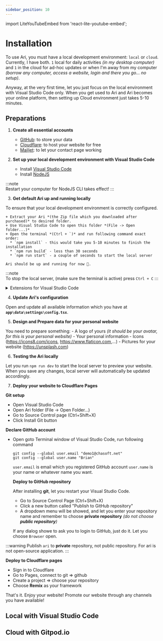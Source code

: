 ```yaml
---
sidebar_position: 10
---
```


import LiteYouTubeEmbed from 'react-lite-youtube-embed';

# Installation

To use Ari, you must have a local development environment: `local` or `cloud`. Currently, I have both. `1` local for daily activities *(in my desktop computer)* and `1` in the cloud for ad-hoc updates or when I'm away from my computer *(borrow any computer, access a website, login and there you go... no setup)*.

Anyway, at the very first time, let you just focus on the local environment with Visual Studio Code only. When you get used to Ari and Ari becomes your online platform, then setting up Cloud environment just takes 5-10 minutes.

## Preparations

1. **Create all essential accounts**

    - [GitHub](https://github.com/signup): to store your data
    - [Cloudflare](https://dash.cloudflare.com/sign-up): to host your website for free
    - [Mailjet](https://app.mailjet.com/signup?lang=en_US): to let your contact page working

2. **Set up your local development environment with Visual Studio Code**

    - Install [Visual Studio Code](https://code.visualstudio.com/)
    - Install [NodeJS](https://nodejs.org/en/)

:::note  
Restart your computer for NodeJS CLI takes effect!
:::

3. **Get default Ari up and running locally**

  To ensure that your local development environment is correctly configured.

    + Extract your Ari *(the Zip file which you downloaded after purchased)* to desired folder.
    + Use Visual Studio Code to open this folder *(File -> Open folder...)*
    + Open the terminal *(Ctrl + `)* and run following command exact order:
      * `npm install` - this would take you 5-10 minutes to finish the installation
      * `npm run build` - less than 30 seconds
      * `npm run start` - a couple of seconds to start the local server

    Ari should be up and running for now 🎉.

:::note  
To stop the local server, (make sure the terminal is active) press `Ctrl + C`
:::

<details>

<summary>Extensions for Visual Studio Code</summary>

**Basic**

- Auto Close Tag (Jun Han)
- Auto Import (steoates)
- Auto Rename Tag (Jun Han)
- MDX (unified) => This helps highlight syntax in MDX files
- Text Power Tools (Dániel Tar) => Slugify your text

**Advanced**

- Better Comments (Aaron Bond)
- Duplicate selection or line (Greg Bacchus)
- ESLint (Microsoft)
- File Utils (Steffen Leistner)
- Headwind (Ryan Hebourn)
- IntelliCode (Microsoft)
- Output Colorizer (IBM)
- Prettier - Code formatter (Prettier)
- Tailwind CSS IntelliSense (Tailwind Labs)

</details>

4. **Update Ari's configuration**

  Open and update all available information which you have at **`app\data\settings\config.tsx`**.

5. **Design and Prepare data for your personal website**

  You need to prepare something:
    - A logo of yours *(it should be your avatar, for this is your personal website)*
    - Your personal information
    - Icons (https://icons8.com/icons, https://www.flaticon.com,...)
    - Pictures for your website (https://unsplash.com)

6. **Testing the Ari locally**

  Let you run `npm run dev` to start the local server to preview your website. When you save any changes, local server will automatically be updated accordingly.

7. **Deploy your website to Cloudflare Pages**

  **Git setup**

  - Open Visual Studio Code
  - Open Ari folder (File -> Open Folder...)
  - Go to Source Control page (Ctrl+Shift+X)
  - Click Install Git button

  **Declare GitHub account**

  - Open goto Terminal window of Visual Studio Code, run following command

    ```
    git config --global user.email "demo1@chasoft.net"
    git config --global user.name "Brian"
    ```

    `user.email` is email which you registered GitHub account
    `user.name` is your name or whatever name you want.

    **Deploy to GitHub repository**

    After installing **git**, let you restart your Visual Studio Code.

    - Go to Source Control Page (Ctrl+Shift+X)
    - Click a new button called "Publish to GitHub repository"
    - A dropdown menu will be showed, and let you enter your repository name and remember to choose **private repository** *(do not choose **public repository**)*

    If any dialog showe to ask you to login to GitHub, just do it. Let you choose `Browser` open.

:::warning
Publish `ari` to **private** repository, not public repository. For ari is not open-source application.
:::

  **Deploy to Cloudflare pages**

  - Sign in to Cloudflare
  - Go to Pages, connect to git => github
  - Create a project => choose your repository
  - Choose **Remix** as your framework
  
  That's it. Enjoy your website! Promote our website through any channels you have available!

## Local with Visual Studio Code

<div className="video-container">
  <LiteYouTubeEmbed
    id="YEFoHFK5ydU"
    playlist={false}
    title="Setup local development environment with Visual Studio Code"
    poster="hqdefault"
    noCookie={true}
  />
</div>

## Cloud with Gitpod.io

<div className="video-container">
  <LiteYouTubeEmbed
    id="YEFoHFK5ydU"
    playlist={false}
    title="Setup local development environment with Visual Studio Code"
    poster="hqdefault"
    noCookie={true}
  />
</div>